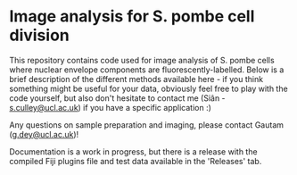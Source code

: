 # Image analysis for S. pombe cell division
This repository contains code used for image analysis of S. pombe cells where nuclear envelope components are fluorescently-labelled. Below is a brief description of the different methods available here - if you think something might be useful for your data, obviously feel free to play with the code yourself, but also don't hesitate to contact me (Siân - s.culley@ucl.ac.uk) if you have a specific application :)

Any questions on sample preparation and imaging, please contact Gautam (g.dey@ucl.ac.uk)!

Documentation is a work in progress, but there is a release with the compiled Fiji plugins file and test data available in the  'Releases' tab.
<!---## Fiji/ImageJ plugin
There are two main methods
